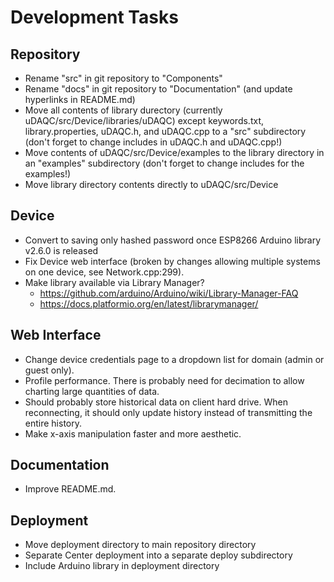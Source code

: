 # **Development Tasks**

## Repository
* Rename "src" in git repository to "Components"
* Rename "docs" in git repository to "Documentation" (and update hyperlinks in README.md)
* Move all contents of library durectory (currently uDAQC/src/Device/libraries/uDAQC) except keywords.txt, library.properties, uDAQC.h, and uDAQC.cpp to a "src" subdirectory (don't forget to change includes in uDAQC.h and uDAQC.cpp!)
* Move contents of uDAQC/src/Device/examples to the library directory in an "examples" subdirectory (don't forget to change includes for the examples!)
* Move library directory contents directly to uDAQC/src/Device

## Device
* Convert to saving only hashed password once ESP8266 Arduino library v2.6.0 is released
* Fix Device web interface (broken by changes allowing multiple systems on one device, see Network.cpp:299).
* Make library available via Library Manager? 
  * https://github.com/arduino/Arduino/wiki/Library-Manager-FAQ
  * https://docs.platformio.org/en/latest/librarymanager/

## Web Interface
* Change device credentials page to a dropdown list for domain (admin or guest only).
* Profile performance. There is probably need for decimation to allow charting large quantities of data.
* Should probably store historical data on client hard drive. When reconnecting, it should only update history instead of transmitting the entire history.
* Make x-axis manipulation faster and more aesthetic.

## Documentation
* Improve README.md.

## Deployment
* Move deployment directory to main repository directory
* Separate Center deployment into a separate deploy subdirectory
* Include Arduino library in deployment directory
